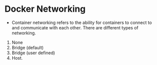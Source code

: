 # Docker Networking
* Container networking refers to the ability for containers to connect to and communicate with each other. There are different types of networking.
1) None
2) Bridge (default)
3) Bridge (user defined)
4) Host.

